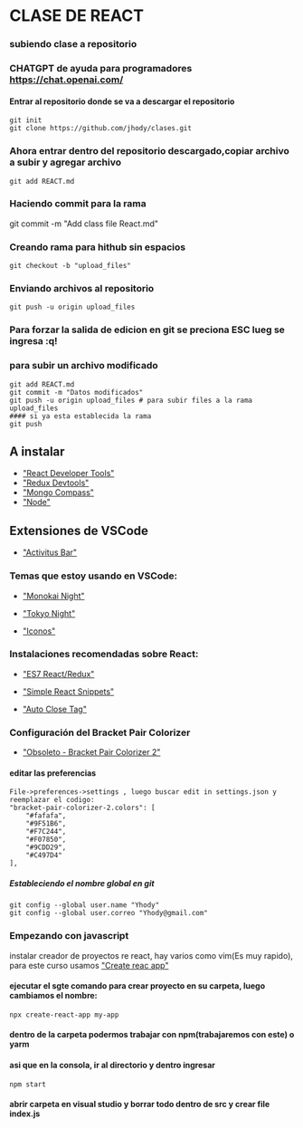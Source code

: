 # CLASE DE REACT
### subiendo clase a repositorio
### CHATGPT de ayuda para programadores https://chat.openai.com/
#### Entrar al repositorio donde se va a descargar el repositorio
    git init
    git clone https://github.com/jhody/clases.git
### Ahora entrar dentro del repositorio descargado,copiar archivo a subir y agregar archivo
    git add REACT.md
### Haciendo commit para la rama
git commit -m "Add class file React.md"

### Creando rama para hithub sin espacios
    git checkout -b "upload_files"
### Enviando archivos al repositorio
    git push -u origin upload_files

### Para forzar la salida de edicion en git se preciona ESC lueg se ingresa :q!

### para subir un archivo modificado
    git add REACT.md
    git commit -m "Datos modificados" 
    git push -u origin upload_files # para subir files a la rama upload_files
    #### si ya esta establecida la rama 
    git push

## A instalar
* ["React Developer Tools"](https://chromewebstore.google.com/detail/react-developer-tools/fmkadmapgofadopljbjfkapdkoienihi?hl=es&authuser=0&pli=1)
* ["Redux Devtools"](https://chromewebstore.google.com/detail/redux-devtools/lmhkpmbekcpmknklioeibfkpmmfibljd?hl=es)
* ["Mongo Compass"](https://www.mongodb.com/try/download/compass)
* ["Node"](https://nodejs.org/en/download)

## Extensiones de VSCode
* ["Activitus Bar"](https://marketplace.visualstudio.com/items?itemName=Gruntfuggly.activitusbar) <!--pone la barra lateral izquierda en la parte inferior-->

### Temas que estoy usando en VSCode:
* ["Monokai Night"](https://marketplace.visualstudio.com/items?itemName=fabiospampinato.vscode-monokai-night)

* ["Tokyo Night"](https://marketplace.visualstudio.com/items?itemName=enkia.tokyo-night)

* ["Iconos"](https://marketplace.visualstudio.com/items?itemName=PKief.material-icon-theme)


### Instalaciones recomendadas sobre React:
* ["ES7 React/Redux"](https://marketplace.visualstudio.com/items?itemName=dsznajder.es7-react-js-snippets)

* ["Simple React Snippets"](https://marketplace.visualstudio.com/items?itemName=burkeholland.simple-react-snippets)

* ["Auto Close Tag"](https://marketplace.visualstudio.com/items?itemName=formulahendry.auto-close-tag) <!--cierra el tag-->


### Configuración del Bracket Pair Colorizer 

*   ["Obsoleto - Bracket Pair Colorizer 2"](https://marketplace.visualstudio.com/items?itemName=CoenraadS.bracket-pair-colorizer-2)
#### editar las preferencias
    File->preferences->settings , luego buscar edit in settings.json y reemplazar el codigo:
    "bracket-pair-colorizer-2.colors": [
        "#fafafa",
        "#9F51B6",
        "#F7C244",
        "#F07850",
        "#9CDD29",
        "#C497D4"
    ],

##### Estableciendo el nombre global en git
    git config --global user.name "Yhody"
    git config --global user.correo "Yhody@gmail.com"

### Empezando con javascript
 
 instalar creador de proyectos re react, hay varios como vim(Es muy rapido), para este curso usamos
 ["Create reac app"](https://create-react-app.dev/)

#### ejecutar el sgte comando para crear proyecto en su carpeta, luego cambiamos el nombre: 
    npx create-react-app my-app
#### dentro de la carpeta podermos trabajar con npm(trabajaremos con este) o yarm
#### asi que en la consola, ir al directorio y dentro ingresar 
    npm start
#### abrir carpeta en visual studio y borrar todo dentro de src y crear file index.js
